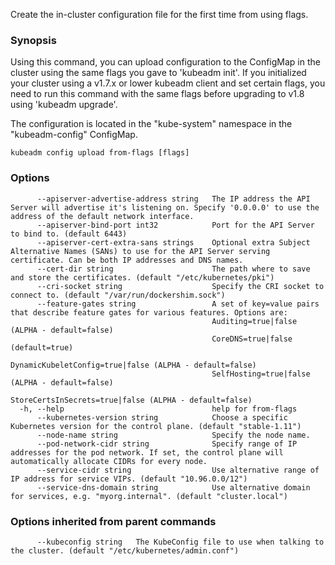 
Create the in-cluster configuration file for the first time from using flags.

### Synopsis


Using this command, you can upload configuration to the ConfigMap in the cluster using the same flags you gave to 'kubeadm init'.
If you initialized your cluster using a v1.7.x or lower kubeadm client and set certain flags, you need to run this command with the
same flags before upgrading to v1.8 using 'kubeadm upgrade'.

The configuration is located in the "kube-system" namespace in the "kubeadm-config" ConfigMap.


```
kubeadm config upload from-flags [flags]
```

### Options

```
      --apiserver-advertise-address string   The IP address the API Server will advertise it's listening on. Specify '0.0.0.0' to use the address of the default network interface.
      --apiserver-bind-port int32            Port for the API Server to bind to. (default 6443)
      --apiserver-cert-extra-sans strings    Optional extra Subject Alternative Names (SANs) to use for the API Server serving certificate. Can be both IP addresses and DNS names.
      --cert-dir string                      The path where to save and store the certificates. (default "/etc/kubernetes/pki")
      --cri-socket string                    Specify the CRI socket to connect to. (default "/var/run/dockershim.sock")
      --feature-gates string                 A set of key=value pairs that describe feature gates for various features. Options are:
                                             Auditing=true|false (ALPHA - default=false)
                                             CoreDNS=true|false (default=true)
                                             DynamicKubeletConfig=true|false (ALPHA - default=false)
                                             SelfHosting=true|false (ALPHA - default=false)
                                             StoreCertsInSecrets=true|false (ALPHA - default=false)
  -h, --help                                 help for from-flags
      --kubernetes-version string            Choose a specific Kubernetes version for the control plane. (default "stable-1.11")
      --node-name string                     Specify the node name.
      --pod-network-cidr string              Specify range of IP addresses for the pod network. If set, the control plane will automatically allocate CIDRs for every node.
      --service-cidr string                  Use alternative range of IP address for service VIPs. (default "10.96.0.0/12")
      --service-dns-domain string            Use alternative domain for services, e.g. "myorg.internal". (default "cluster.local")
```

### Options inherited from parent commands

```
      --kubeconfig string   The KubeConfig file to use when talking to the cluster. (default "/etc/kubernetes/admin.conf")
```

